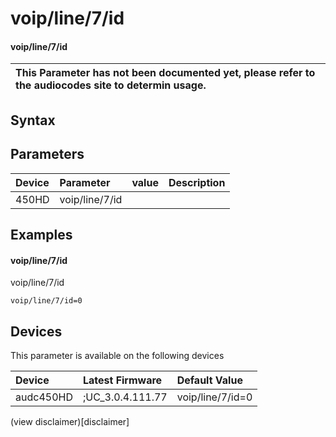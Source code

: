 ﻿---
description: voip/line/7/id
search: false
---

# voip/line/7/id

#### voip/line/7/id


| This Parameter has not been documented yet, please refer to the audiocodes site to determin usage.  | 
| :--- |

## Syntax

## Parameters
|Device|Parameter|value|Description|
|:---|:---|:---|:---|
| 450HD | voip/line/7/id |  |  |

## Examples
#### voip/line/7/id

voip/line/7/id

```
voip/line/7/id=0
```

## Devices
This parameter is available on the following devices

| Device | Latest Firmware | Default Value |
|:---|:---|:---|
| audc450HD | ;UC_3.0.4.111.77 | voip/line/7/id=0 

(view disclaimer)[disclaimer]
